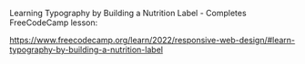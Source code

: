 Learning Typography by Building a Nutrition Label - Completes FreeCodeCamp lesson: 


https://www.freecodecamp.org/learn/2022/responsive-web-design/#learn-typography-by-building-a-nutrition-label